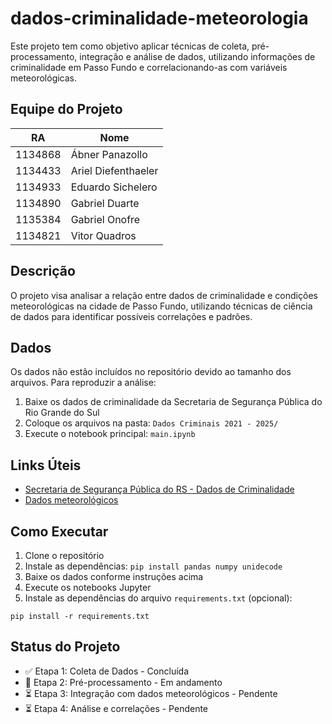 # dados-criminalidade-meteorologia

Este projeto tem como objetivo aplicar técnicas de coleta, pré-processamento, integração e análise de dados, utilizando informações de criminalidade em Passo Fundo e correlacionando-as com variáveis meteorológicas.

## Equipe do Projeto

| RA      | Nome                 |
|---------|----------------------|
| 1134868 | Ábner Panazollo      |
| 1134433 | Ariel Diefenthaeler  |
| 1134933 | Eduardo Sichelero    |
| 1134890 | Gabriel Duarte       |
| 1135384 | Gabriel Onofre       |
| 1134821 | Vitor Quadros        |

## Descrição

O projeto visa analisar a relação entre dados de criminalidade e condições meteorológicas na cidade de Passo Fundo, utilizando técnicas de ciência de dados para identificar possíveis correlações e padrões.

## Dados

Os dados não estão incluídos no repositório devido ao tamanho dos arquivos. Para reproduzir a análise:

1. Baixe os dados de criminalidade da Secretaria de Segurança Pública do Rio Grande do Sul
2. Coloque os arquivos na pasta: `Dados Criminais 2021 - 2025/`
3. Execute o notebook principal: `main.ipynb`

## Links Úteis

- [Secretaria de Segurança Pública do RS - Dados de Criminalidade](https://www.ssp.rs.gov.br/dados-abertos)
- [Dados meteorológicos](https://drive.google.com/drive/folders/18sNL1jRsmNXyWfdZHkfhVXgYnIEN0E3k)


## Como Executar

1. Clone o repositório
2. Instale as dependências: `pip install pandas numpy unidecode`
3. Baixe os dados conforme instruções acima
4. Execute os notebooks Jupyter
5. Instale as dependências do arquivo `requirements.txt` (opcional):  
  ```
  pip install -r requirements.txt
  ```

## Status do Projeto

- ✅ Etapa 1: Coleta de Dados - Concluída
- 🚧 Etapa 2: Pré-processamento - Em andamento
- ⏳ Etapa 3: Integração com dados meteorológicos - Pendente
- ⏳ Etapa 4: Análise e correlações - Pendente
